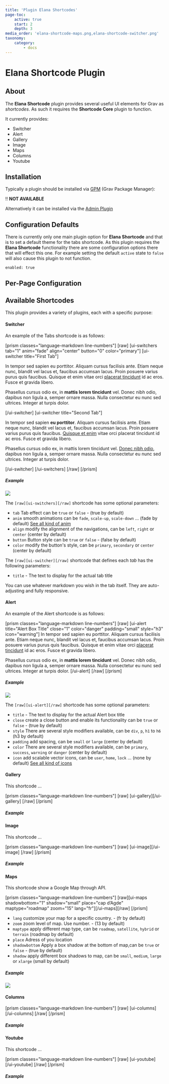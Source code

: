 ```yaml
---
title: 'Plugin Elana Shortcodes'
page-toc:
    active: true
    start: 2
    depth: 3
media_order: 'elana-shortcode-maps.png,elana-shortcode-switcher.png'
taxonomy:
    category:
        - docs
---
```


# Elana Shortcode Plugin

## About

The **Elana Shortcode** plugin provides several useful UI elements for Grav as _shortcodes_. As such it requires the **Shortcode Core** plugin to function.

It currently provides:

* Switcher
* Alert
* Gallery
* Image
* Maps
* Columns
* Youtube

## Installation

Typically a plugin should be installed via [GPM](http://learn.getgrav.org/advanced/grav-gpm) (Grav Package Manager):


!! **NOT AVAILABLE**


Alternatively it can be installed via the [Admin Plugin](http://learn.getgrav.org/admin-panel/plugins)

## Configuration Defaults

There is currently only one main plugin option for **Elana Shortcode** and that is to set a default theme for the tabs shortcode.  As this plugin requires the **Elana Shortcode** functionality there are some configuration options there that will effect this one.  For example setting the default `active` state to `false` will also cause this plugin to not function.

```
enabled: true
```

## Per-Page Configuration

## Available Shortcodes

This plugin provides a variety of plugins, each with a specific purpose:

#### Switcher

An example of the Tabs shortcode is as follows:

[prism classes="language-markdown line-numbers"]
[raw]
[ui-switchers tab="1" anim="fade" align="center" button="0" color="primary"]
[ui-switcher title="First Tab"]

In tempor sed sapien eu porttitor. Aliquam cursus facilisis ante. Etiam neque nunc, blandit vel lacus et, faucibus accumsan lacus. Proin posuere varius purus quis faucibus. Quisque et enim vitae orci [placerat tincidunt](#) id ac eros. Fusce et gravida libero.

Phasellus cursus odio ex, in **mattis lorem tincidunt** vel. Donec nibh odio, dapibus non ligula a, semper ornare massa. Nulla consectetur eu nunc sed ultrices. Integer at turpis dolor.

[/ui-switcher]
[ui-switcher title="Second Tab"]

In tempor sed sapien **eu porttitor**. Aliquam cursus facilisis ante. Etiam neque nunc, blandit vel lacus et, faucibus accumsan lacus. Proin posuere varius purus quis faucibus. [Quisque et enim](#) vitae orci placerat tincidunt id ac eros. Fusce et gravida libero.

Phasellus cursus odio ex, in mattis lorem tincidunt vel. [Donec nibh odio](#), dapibus non ligula a, semper ornare massa. Nulla consectetur eu nunc sed ultrices. Integer at turpis dolor.

[/ui-switcher]
[/ui-switchers]
[/raw]
[/prism]

##### Example

![](elana-shortcode-switcher.png)

The <code>[raw][ui-switchers][/raw]</code> shortcode has some optional parameters:

* `tab` Tab effect can be `true` or `false` - (true by default)
* `anim` smooth animations can be `fade`, `scale-up`, `scale-down` ... (fade by default) [See all kind of anim](/components/animation)
* `align` modify the alignment of the navigations, can be `left`, `right` or `center` (center by default)
* `button` Button style can be `true` or `false` - (false by default)
* `color` modify the button's style, can be `primary`, `secondary` or `center` (center by default)

The <code>[raw][ui-switcher][/raw]</code> shortcode that defines each _tab_ has the following parameters:

* `title` - The text to display for the actual tab title

You can use whatever markdown you wish in the tab itself.  They are auto-adjusting and fully responsive.


#### Alert

An example of the Alert shortcode is as follows:

[prism classes="language-markdown line-numbers"]
[raw]
[ui-alert title="Alert Box Title" close="1" color="danger" padding="small" style="h3" icon="warning"]
In tempor sed sapien eu porttitor. Aliquam cursus facilisis ante. Etiam neque nunc, blandit vel lacus et, faucibus accumsan lacus. Proin posuere varius purus quis faucibus. Quisque et enim vitae orci [placerat tincidunt](#) id ac eros. Fusce et gravida libero.

Phasellus cursus odio ex, in **mattis lorem tincidunt** vel. Donec nibh odio, dapibus non ligula a, semper ornare massa. Nulla consectetur eu nunc sed ultrices. Integer at turpis dolor.
[/ui-alert]
[/raw]
[/prism]

##### Example

![](elana-shortcode-alert.png)

The <code>[raw][ui-alert][/raw]</code> shortcode has some optional parameters:

* `title` - The text to display for the actual Alert box title
* `close` create a close button and enable its functionality can be `true` or `false` - (true by default)
* `style` There are several style modifiers available, can be `div`, `p`, `h1` to `h6` (h3 by default)
* `padding` add spacing, can be `small` or `large` (center by default)
* `color` There are several style modifiers available, can be `primary`, `success`, `warning` or `danger` (center by default)
* `icon` add scalable vector icons, can be `user`, `home`, `lock` ... (none by default) [See all kind of icons](/components/icons)


#### Gallery

This shortcode ...

[prism classes="language-markdown line-numbers"]
[raw]
[ui-gallery][/ui-gallery]
[/raw]
[/prism]

##### Example


#### Image

This shortcode ...

[prism classes="language-markdown line-numbers"]
[raw]
[ui-image][/ui-image]
[/raw]
[/prism]

##### Example


#### Maps

This shortcode show a Google Map through API.

[prism classes="language-markdown line-numbers"]
[raw][ui-maps shadowbottom="1" shadow="small" place="cap d’Agde" maptype="roadmap" zoom="15" lang="fr"][/ui-maps][/raw]
[/prism]

* `lang` customize your map for a specific country. - (fr by default)
* `zoom` zoom level of map. Use number.  - (13 by default)
* `maptype` apply different map type, can be `roadmap`, `satellite`, `hybrid` or `terrain` (roadmap by default)
* `place` Adress of you location
* `shadowbottom` Apply a box shadow at the bottom of map,can be `true` or `false` - (true by default)
* `shadow` apply different box shadows to map, can be `small`, `medium`, `large` or `xlarge` (small by default)

##### Example

![](elana-shortcode-maps.png)

#### Columns

[prism classes="language-markdown line-numbers"]
[raw]
[ui-columns][/ui-columns]
[/raw]
[/prism]

##### Example

#### Youtube

This shortcode ...

[prism classes="language-markdown line-numbers"]
[raw]
[ui-youtube][/ui-youtube]
[/raw]
[/prism]

##### Example
